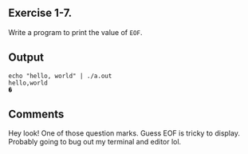 ## Exercise 1-7.
Write a program to print the value of `EOF`.

## Output
```
echo "hello, world" | ./a.out
hello,world
�
```

## Comments
Hey look! One of those question marks. Guess EOF is tricky to display. Probably going to bug out my terminal and editor lol.
